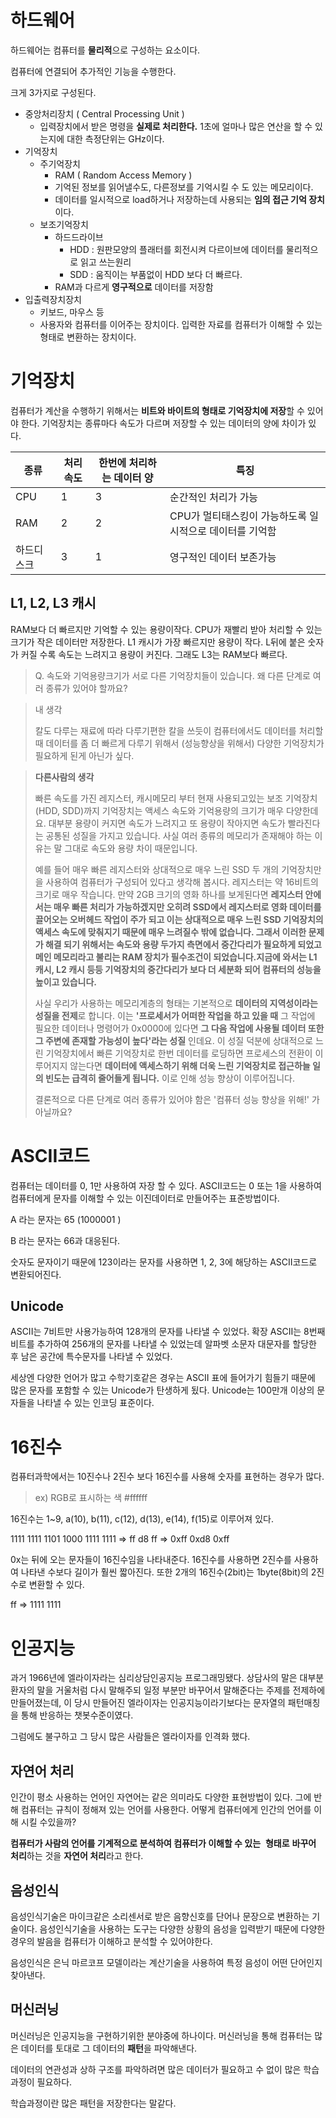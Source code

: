 # 하드웨어

하드웨어는 컴퓨터를 **물리적**으로 구성하는 요소이다. 

컴퓨터에 연결되어 추가적인 기능을 수행한다. 

크게 3가지로 구성된다.

- 중앙처리장치 ( Central Processing Unit )  
  - 입력장치에서 받은 명령을 **실제로 처리한다.** 1초에 얼마나 많은 연산을 할 수 있는지에 대한 측정단위는 GHz이다.
- 기억장치
  - 주기억장치
    - RAM ( Random Access Memory )
    - 기억된 정보를 읽어낼수도, 다른정보를 기억시킬 수 도 있는 메모리이다.
    - 데이터를 일시적으로  load하거나 저장하는데 사용되는 **임의 접근 기억 장치**이다.
  - 보조기억장치
    - 하드드라이브
      - HDD : 원판모양의 플래터를 회전시켜 다르이브에 데이터를 물리적으로 읽고 쓰는원리
      - SDD : 움직이는 부품없이 HDD 보다 더 빠르다.
    - RAM과 다르게 **영구적으로** 데이터를 저장함
- 입출력장치장치
  - 키보드, 마우스 등
  - 사용자와 컴퓨터를 이어주는 장치이다. 입력한 자료를 컴퓨터가 이해할 수 있는 형태로 변환하는 장치이다.



# 기억장치

컴퓨터가 계산을 수행하기 위해서는 **비트와 바이트의 형태로 기억장치에 저장**할 수 있어야 한다.  기억장치는 종류마다 속도가 다르며 저장할 수 있는 데이터의 양에 차이가 있다.

| 종류       | 처리속도 | 한번에 처리하는 데이터 양 | 특징                                                     |
| ---------- | -------- | ------------------------- | -------------------------------------------------------- |
| CPU        | 1        | 3                         | 순간적인 처리가 가능                                     |
| RAM        | 2        | 2                         | CPU가 멀티태스킹이 가능하도록 일시적으로 데이터를 기억함 |
| 하드디스크 | 3        | 1                         | 영구적인 데이터 보존가능                                 |

## L1, L2, L3 캐시

RAM보다 더 빠르지만 기억할 수 있는 용량이작다. CPU가 재빨리 받아 처리할 수 있는 크기가 작은 데이터만 저장한다. L1 캐시가 가장 빠르지만 용량이 작다. L뒤에 붙은 숫자가 커질 수록 속도는 느려지고 용량이 커진다. 그래도 L3는 RAM보다 빠르다.



> Q. 속도와 기억용량크기가 서로 다른 기억장치들이 있습니다. 왜 다른 단계로 여러 종류가 있어야 할까요? 

> 내 생각
>
> 칼도 다루는 재료에 따라 다루기편한 칼을 쓰듯이 컴퓨터에서도 데이터를 처리할 때 데이터를 좀 더 빠르게 다루기 위해서 (성능향상을 위해서) 다양한 기억장치가 필요하게 된게 아닌가 싶다. 

> **다른사람의 생각**
>
> 빠른 속도를 가진 레지스터, 캐시메모리 부터 현재 사용되고있는 보조 기억장치(HDD, SDD)까지 기억장치는 액세스 속도와 기억용량의 크기가 매우 다양한데요. 대부분 용량이 커지면 속도가 느려지고 또 용량이 작아지면 속도가 빨라진다는 공통된 성질을 가지고 있습니다. 사실 여러 종류의 메모리가 존재해야 하는 이유는 말 그대로 속도와 용량 차이 때문입니다.
>
> 예를 들어 매우 빠른 레지스터와 상대적으로 매우 느린 SSD 두 개의 기억장치만을 사용하여 컴퓨터가 구성되어 있다고 생각해 봅시다. 레지스터는 약 16비트의 크기로 매우 작습니다. 만약 2GB 크기의 영화 하나를 보게된다면 **레지스터 안에서는 매우 빠른 처리가 가능하겠지만 오히려 SSD에서 레지스터로 영화 데이터를 끌어오는 오버헤드 작업이 주가 되고 이는 상대적으로 매우 느린 SSD 기억장치의 액세스 속도에 맞춰지기 때문에 매우 느려질수 밖에 없습니다. 그래서 이러한 문제가 해결 되기 위해서는 속도와 용량 두가지 측면에서 중간다리가 필요하게 되었고 메인 메모리라고 불리는 RAM 장치가 필수조건이 되었습니다.지금에 와서는 L1 캐시, L2 캐시 등등 기억장치의 중간다리가 보다 더 세분화 되어 컴퓨터의 성능을 높이고 있습니다.**
>
> 사실 우리가 사용하는 메모리계층의 형태는 기본적으로 **데이터의 지역성이라는 성질을 전제**로 합니다. 이는 **'프로세서가 어떠한 작업을 하고 있을 때** 그 작업에 필요한 데이터나 명령어가 0x0000에 있다면 **그 다음 작업에 사용될 데이터 또한 그 주변에 존재할 가능성이 높다'라는 성질** 인데요. 이 성질 덕분에 상대적으로 느린 기억장치에서 빠른 기억장치로 한번 데이터를 로딩하면 프로세스의 전환이 이루어지지 않는다면 **데이터에 액세스하기 위해 더욱 느린 기억장치로 접근하늘 일의 빈도는 급격히 줄어들게 됩니다.** 이로 인해 성능 향상이 이루어집니다.
>
> 결론적으로 다른 단계로 여러 종류가 있어야 함은 '컴퓨터 성능 향상을 위해!' 가 아닐까요?



# ASCII코드

컴퓨터는 데이터를 0, 1만 사용하여 자장 할  수 있다. ASCII코드는 0 또는 1을 사용하여 컴퓨터에게 문자를 이해할 수 있는 이진데이터로 만들어주는 표준방법이다.

A 라는 문자는 65 (1000001 )

B 라는 문자는 66과 대응된다. 

숫자도 문자이기 때문에 123이라는 문자를 사용하면 1, 2, 3에 해당하는 ASCII코드로 변환되어진다.



## Unicode

ASCII는 7비트만 사용가능하여 128개의 문자를 나타낼 수 있었다. 확장 ASCII는 8번째 비트를 추가하여 256개의 문자를 나타낼 수 있었는데 알파벳 소문자 대문자를 할당한 후 남은 공간에 특수문자를 나타낼 수 있었다.

세상엔 다양한 언어가 많고 수학기호같은 경우는 ASCII 표에 들어가기 힘들기 때문에 많은 문자를 포함할 수 있는 Unicode가 탄생하게 됬다. Unicode는 100만개 이상의 문자들을 나타낼 수 있는 인코딩 표준이다.



# 16진수

컴퓨터과학에서는 10진수나 2진수 보다 16진수를 사용해 숫자를 표현하는 경우가 많다. 

> ex) RGB로 표시하는 색 #ffffff

16진수는 1~9, a(10), b(11), c(12), d(13), e(14), f(15)로 이루어져 있다.

1111 1111   1101 1000   1111 1111 => ff d8 ff => 0xff 0xd8 0xff

0x는 뒤에 오는 문자들이 16진수임을 나타내준다.  16진수를 사용하면 2진수를 사용하여 나타낸 수보다 길이가 훨씬 짧아진다. 또한 2개의 16진수(2bit)는 1byte(8bit)의 2진수로 변환할 수 있다. 

ff => 1111 1111



# 인공지능

과거 1966년에 엘라이자라는 심리상담인공지능 프로그래밍됐다. 상담사의 말은 대부분 환자의 말을 거울처럼 다시 말해주되 일정 부분만 바꾸어서 말해준다는 주제를 전제하에 만들어졌는데, 이 당시 만들어진 엘라이자는 인공지능이라기보다는 문자열의 패턴매칭을 통해 반응하는 챗봇수준이였다.

그럼에도 불구하고 그 당시 많은 사람들은 엘라이자를 인격화 했다.

## 자연어 처리

인간이 평소 사용하는 언어인 자연어는 같은 의미라도 다양한 표현방법이 있다. 그에 반해 컴퓨터는 규칙이 정해져 있는 언어를 사용한다. 어떻게 컴퓨터에게 인간의 언어를 이해 시킬 수있을까?

**컴퓨터가 사람의 언어를 기계적으로 분석하여 컴퓨터가 이해할 수 있는**  **형태로** **바꾸어 처리**하는 것을 **자연어 처리**라고 한다.

## 음성인식

음성인식기술은 마이크같은 소리센서로 받은 음향신호를 단어나 문장으로 변환하는 기술이다. 음성인식기술을 사용하는 도구는 다양한 상황의 음성을 입력받기 때문에 다양한 경우의 발음을 컴퓨터가 이해하고 분석할 수 있어야한다. 

음성인식은 은닉 마르코프 모델이라는 계산기술을 사용하여 특정 음성이 어떤 단어인지 찾아낸다. 



## 머신러닝

머신러닝은 인공지능을 구현하기위한 분야중에 하나이다. 머신러닝을 통해 컴퓨터는 많은 데이터를 토대로 그 데이터의 **패턴**을 파악해낸다. 

데이터의 연관성과 상하 구조를 파악하려면 많은 데이터가 필요하고 수 없이 많은 학습과정이 필요하다. 

학습과정이란 많은 패턴을 저장한다는 말같다.

